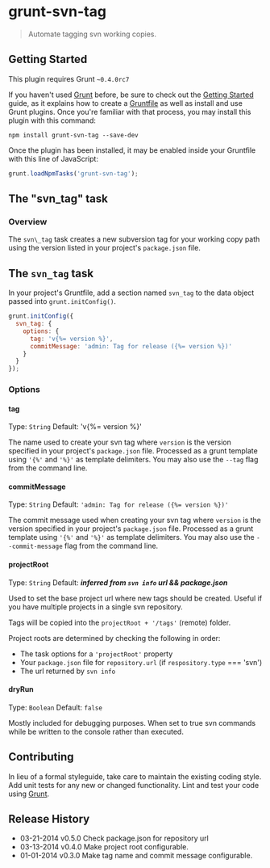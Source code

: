 # grunt-svn-tag

> Automate tagging svn working copies.

## Getting Started
This plugin requires Grunt `~0.4.0rc7`

If you haven't used [Grunt](http://gruntjs.com/) before, be sure to check out
the [Getting Started](http://gruntjs.com/getting-started) guide, as it explains
how to create a [Gruntfile](http://gruntjs.com/sample-gruntfile) as well as
install and use Grunt plugins. Once you're familiar with that process, you may
install this plugin with this command:

```shell
npm install grunt-svn-tag --save-dev
```

Once the plugin has been installed, it may be enabled inside your Gruntfile with
this line of JavaScript:

```js
grunt.loadNpmTasks('grunt-svn-tag');
```

## The "svn_tag" task

### Overview
The `svn\_tag` task creates a new subversion tag for your working copy path
using the version listed in your project's `package.json` file.

## The `svn_tag` task
In your project's Gruntfile, add a section named `svn_tag` to the data object
passed into `grunt.initConfig()`.

```javascript
grunt.initConfig({
  svn_tag: {
    options: {
      tag: 'v{%= version %}',
      commitMessage: 'admin: Tag for release ({%= version %})'
    }
  }
});
```

### Options

#### tag
Type: `String`
Default: 'v{%= version %}'

The name used to create your svn tag where `version` is the version specified
in your project's `package.json` file. Processed as a grunt template using
`'{%'` and `'%}'` as template delimiters. You may also use the `--tag` flag
from the command line.

#### commitMessage
Type: `String`
Default: `'admin: Tag for release ({%= version %})'`

The commit message used when creating your svn tag where `version` is the
version specified in your project's `package.json` file. Processed as a grunt
template using `'{%'` and `'%}'` as template delimiters. You may also use the
`--commit-message` flag from the command line.

#### projectRoot
Type: `String`
Default: ***inferred from `svn info` url && package.json***

Used to set the base project url where new tags should be created. Useful if you
have multiple projects in a single svn repository.

Tags will be copied into the `projectRoot + '/tags'` (remote) folder.

Project roots are determined by checking the following in order:

- The task options for a `'projectRoot'` property
- Your `package.json` file for `repository.url` (if `respository.type` ===
  'svn')
- The url returned by `svn info`

#### dryRun
Type: `Boolean`
Default: `false`

Mostly included for debugging purposes. When set to true svn commands while be
written to the console rather than executed.

## Contributing
In lieu of a formal styleguide, take care to maintain the existing coding style.
Add unit tests for any new or changed functionality. Lint and test your code
using [Grunt](http://gruntjs.com/).

## Release History

- 03-21-2014 v0.5.0 Check package.json for repository url 
- 03-13-2014 v0.4.0 Make project root configurable.
- 01-01-2014 v0.3.0 Make tag name and commit message configurable.
